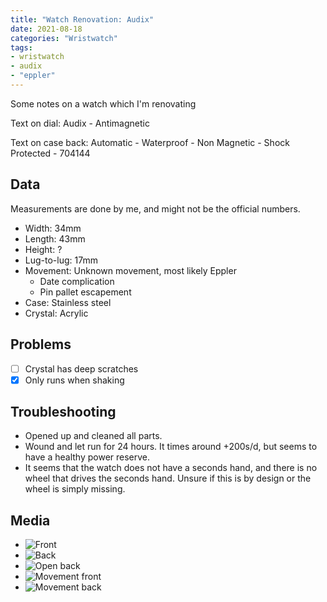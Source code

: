 ```yaml
---
title: "Watch Renovation: Audix"
date: 2021-08-18
categories: "Wristwatch"
tags:
- wristwatch
- audix
- "eppler"
---
```


Some notes on a watch which I'm renovating

Text on dial: Audix - Antimagnetic

Text on case back: Automatic - Waterproof - Non Magnetic - Shock Protected - 704144

## Data

Measurements are done by me, and might not be the official numbers.

* Width: 34mm
* Length: 43mm
* Height: ?
* Lug-to-lug: 17mm
* Movement: Unknown movement, most likely Eppler
  - Date complication
  - Pin pallet escapement
* Case: Stainless steel
* Crystal: Acrylic

## Problems

- [ ] Crystal has deep scratches
- [x] Only runs when shaking

## Troubleshooting

* Opened up and cleaned all parts.
* Wound and let run for 24 hours. It times around +200s/d, but seems to have a healthy power reserve.
* It seems that the watch does not have a seconds hand, and there is no wheel that drives the seconds hand. Unsure if this is by design or the wheel is simply missing.

## Media
* ![Front](https://i.imgur.com/dTsgGhC.jpg)
* ![Back](https://i.imgur.com/yTzth6I.jpg)
* ![Open back](https://i.imgur.com/gAYlgKm.jpg)
* ![Movement front](https://i.imgur.com/72bcxsa.jpg)
* ![Movement back](https://i.imgur.com/gkRMSIP.jpg)
